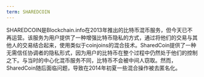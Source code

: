 ```yaml
---
term: SHAREDCOIN
---
```


SHAREDCOIN是Blockchain.info在2013年推出的比特币混币服务，但今天已不再运营。该服务为用户提供了一种增强比特币隐私的方式，通过将他们的交易与其他人的交易结合起来，使用类似于coinjoins的混合技术。SharedCoin提供了一种无需信任协调者的隐私形式，因为用户的比特币在整个过程中仍然处于他们的控制之下。与当时的中心化混币服务不同，比特币不会被中间人窃取。然而，SharedCoin随后面临问题，导致在2014年初夏一些混合操作被去匿名化。